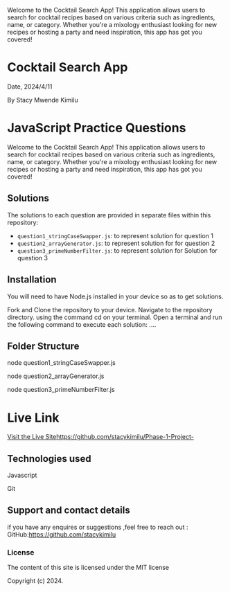 
Welcome to the Cocktail Search App! This application allows users to search for cocktail recipes based on various criteria such as ingredients, name, or category. Whether you're a mixology enthusiast looking for new recipes or hosting a party and need inspiration, this app has got you covered!

# Cocktail Search App

Date, 2024/4/11

By Stacy Mwende Kimilu
# JavaScript Practice Questions
Welcome to the Cocktail Search App! This application allows users to search for cocktail recipes based on various criteria such as ingredients, name, or category. Whether you're a mixology enthusiast looking for new recipes or hosting a party and need inspiration, this app has got you covered!

## Solutions

The solutions to each question are provided in separate files within this repository:
- `question1_stringCaseSwapper.js`: to represent solution for question 1
- `question2_arrayGenerator.js`: to represent solution for for question 2
- `question3_primeNumberFilter.js`: to represent solution for Solution for question 3

## Installation
You will need to have Node.js installed in your device so as to get solutions.

Fork and Clone the repository to your device.
Navigate to the repository directory. using the command cd on your terminal.
Open a terminal and run the following command to execute each solution: ....

## Folder Structure
node question1_stringCaseSwapper.js

node question2_arrayGenerator.js

node question3_primeNumberFilter.js

# Live Link
[Visit the Live Site]()https://github.com/stacykimilu/Phase-1-Project-


## Technologies used
Javascript

Git

## Support and contact details
if you have any enquires or suggestions ,feel free to reach out :
GitHub:https://github.com/stacykimilu
### License
The content of this site is licensed under the MIT license

Copyright (c) 2024.

